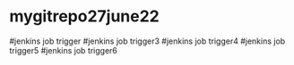 # mygitrepo27june22
#jenkins job trigger
#jenkins job trigger3
#jenkins job trigger4
#jenkins job trigger5
#jenkins job trigger6

